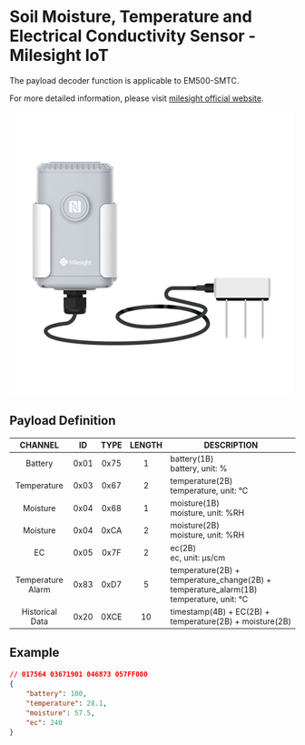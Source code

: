 # Soil Moisture, Temperature and Electrical Conductivity Sensor - Milesight IoT

The payload decoder function is applicable to EM500-SMTC.

For more detailed information, please visit [milesight official website](https://www.milesight-iot.com).

![EM500-SMTC](EM500-SMTC.png)

## Payload Definition

|      CHANNEL      |  ID  | TYPE | LENGTH | DESCRIPTION                                                                               |
| :---------------: | :--: | :--: | :----: | ----------------------------------------------------------------------------------------- |
|      Battery      | 0x01 | 0x75 |   1    | battery(1B)<br/>battery, unit: %                                                          |
|    Temperature    | 0x03 | 0x67 |   2    | temperature(2B)<br/>temperature, unit: ℃                                                  |
|     Moisture      | 0x04 | 0x68 |   1    | moisture(1B)<br/>moisture, unit: %RH                                                      |
|     Moisture      | 0x04 | 0xCA |   2    | moisture(2B)<br/>moisture, unit: %RH                                                      |
|        EC         | 0x05 | 0x7F |   2    | ec(2B)<br/>ec, unit: µs/cm                                                                |
| Temperature Alarm | 0x83 | 0xD7 |   5    | temperature(2B) + temperature_change(2B) + temperature_alarm(1B)<br/>temperature, unit: ℃ |
|  Historical Data  | 0x20 | 0XCE |   10   | timestamp(4B) + EC(2B) + temperature(2B) + moisture(2B)                                   |

## Example

```json
// 017564 03671901 046873 057FF000
{
    "battery": 100,
    "temperature": 28.1,
    "moisture": 57.5,
    "ec": 240
}
```
